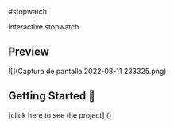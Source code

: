 #stopwatch

Interactive stopwatch

## Preview

![](Captura de pantalla 2022-08-11 233325.png)

## Getting Started 🚀

[click here to see the project] ()

